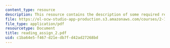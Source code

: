 ```yaml
---
content_type: resource
description: This resource contains the description of some required readings.
file: https://ol-ocw-studio-app-production.s3.amazonaws.com/courses/2-141-modeling-and-simulation-of-dynamic-systems-fall-2006/c1ba64e5f467d21edb7fd42ad27268bd_reading_assign_2.pdf
file_type: application/pdf
resourcetype: Document
title: reading_assign_2.pdf
uid: c1ba64e5-f467-d21e-db7f-d42ad27268bd
---
```

